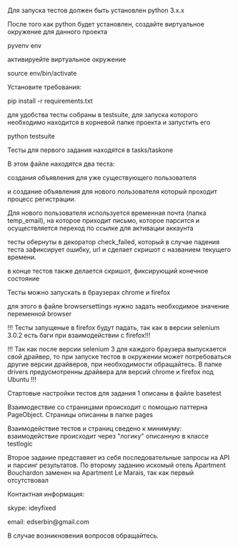 <p>Для запуска тестов должен быть установлен python 3.x.x</p>
<p>После того как python будет установлен, создайте виртуальное окружение для данного проекта</p>
<p>pyvenv env</p>
<p> активируейте виртуальное окружение</p>
<p> source env/bin/activate</p>
<p> Установите требования:</p>
<p> pip install -r requirements.txt</p>
<p></p>
<p>для удобства тесты собраны в testsuite, для запуска которого необходимо находится в корневой папке проекта и запустить его</p>
<p>python testsuite</p>
<p></p>
<p> Тесты для первого задания находятся в tasks/taskone</p>
<p> В этом  файле находятся два теста:</p>
<p> создания объявления для уже существующего пользователя</p>
<p> и создание объявления для нового пользователя который проходит процесс регистрации.</p>
<p> Для нового пользователя используется временная почта (папка temp_email), на которое приходит письмо, которое парсится и осуществляется переход по ссылке для активации аккаунта </p>
<p> тесты обернуты в декоратор check_failed, который в случае падения теста зафиксирует ошибку, url и сделает скришот с названием текущего времени. </p>
<p> в конце тестов также делается скришот, фиксирующий конечное состояние</p>
<p></p>
<p> Тесты можно запускать в браузерах chrome и firefox </p>
<p>для этого в файле browsersettings нужно задать необходимое значение переменной browser</p>
<p> !!! Тесты запущеные в firefox будут падать, так как в версии selenium 3.0.2 есть баги при взаимодействии с firefox!!!</p> 
<p> !!! Так как после версии selenium 3 для каждого браузера выпускается свой драйвер, то при запуске тестов в окружении может потребоваться другие версии драйверов, при необходимости обращайтесь. В папке drivers предусмотренны драйвера для версий chrome и firefox под Ubuntu !!!</p>
<p> Стартовые настройки тестов для задания 1 описаны в файле basetest </p>
<p> Взаимодествие со страницами происходит с помощью паттерна PageObject. Страницы описанны в папке pages</p> 
<p>Взаимодействие тестов и страниц сведено к минимуму: взаимодействие происходит через "логику" описанную в классе testlogic</p>
<p></p>
<p>Второе задание представяет из себя последовательные запросы на API и парсинг результатов. По второму заданию искомый отель Apartment Bouchardon заменен на Apartment Le Marais, так как первый отсутствовал</p>
<p></p>
<p>Контактная информация:</p>
<p>skype: ideyfixed</p>
<p>email: edserbin@gmail.com</p>
<p>В случае возникновения вопросов обращайтесь.</p>